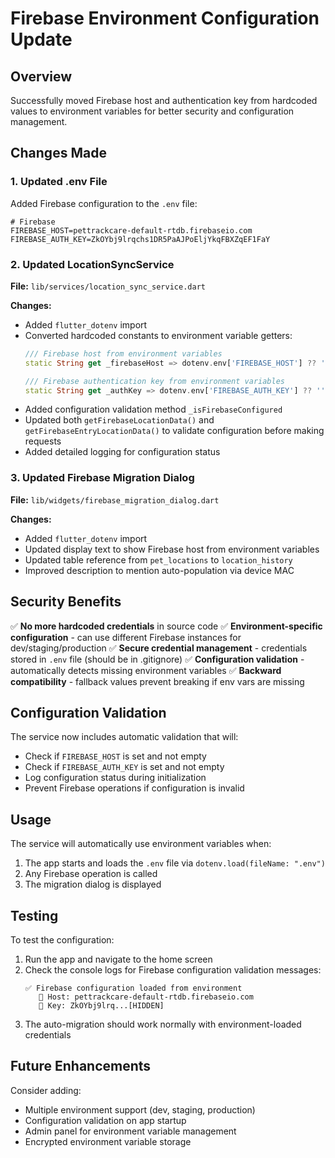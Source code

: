 # Firebase Environment Configuration Update

## Overview
Successfully moved Firebase host and authentication key from hardcoded values to environment variables for better security and configuration management.

## Changes Made

### 1. Updated .env File
Added Firebase configuration to the `.env` file:
```env
# Firebase
FIREBASE_HOST=pettrackcare-default-rtdb.firebaseio.com
FIREBASE_AUTH_KEY=ZkOYbj9lrqchs1DR5PaAJPoEljYkqFBXZqEF1FaY
```

### 2. Updated LocationSyncService
**File:** `lib/services/location_sync_service.dart`

**Changes:**
- Added `flutter_dotenv` import
- Converted hardcoded constants to environment variable getters:
  ```dart
  /// Firebase host from environment variables
  static String get _firebaseHost => dotenv.env['FIREBASE_HOST'] ?? 'pettrackcare-default-rtdb.firebaseio.com';
  
  /// Firebase authentication key from environment variables
  static String get _authKey => dotenv.env['FIREBASE_AUTH_KEY'] ?? '';
  ```
- Added configuration validation method `_isFirebaseConfigured`
- Updated both `getFirebaseLocationData()` and `getFirebaseEntryLocationData()` to validate configuration before making requests
- Added detailed logging for configuration status

### 3. Updated Firebase Migration Dialog
**File:** `lib/widgets/firebase_migration_dialog.dart`

**Changes:**
- Added `flutter_dotenv` import
- Updated display text to show Firebase host from environment variables
- Updated table reference from `pet_locations` to `location_history` 
- Improved description to mention auto-population via device MAC

## Security Benefits

✅ **No more hardcoded credentials** in source code
✅ **Environment-specific configuration** - can use different Firebase instances for dev/staging/production
✅ **Secure credential management** - credentials stored in `.env` file (should be in .gitignore)
✅ **Configuration validation** - automatically detects missing environment variables
✅ **Backward compatibility** - fallback values prevent breaking if env vars are missing

## Configuration Validation

The service now includes automatic validation that will:
- Check if `FIREBASE_HOST` is set and not empty
- Check if `FIREBASE_AUTH_KEY` is set and not empty
- Log configuration status during initialization
- Prevent Firebase operations if configuration is invalid

## Usage

The service will automatically use environment variables when:
1. The app starts and loads the `.env` file via `dotenv.load(fileName: ".env")`
2. Any Firebase operation is called
3. The migration dialog is displayed

## Testing

To test the configuration:
1. Run the app and navigate to the home screen
2. Check the console logs for Firebase configuration validation messages:
   ```
   ✅ Firebase configuration loaded from environment
      🔗 Host: pettrackcare-default-rtdb.firebaseio.com
      🔑 Key: ZkOYbj9lrq...[HIDDEN]
   ```
3. The auto-migration should work normally with environment-loaded credentials

## Future Enhancements

Consider adding:
- Multiple environment support (dev, staging, production)
- Configuration validation on app startup
- Admin panel for environment variable management
- Encrypted environment variable storage